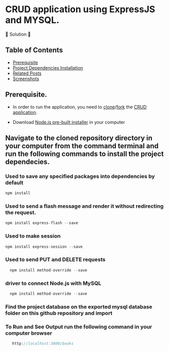 # CRUD application using ExpressJS and MYSQL.

🚧 Solution 🚧
 
## Table of Contents
- [Prerequisite](#prerequisite)
- [Project Dependencies Installation](#libraries)
- [Related Posts](#related-posts)
- [Screenshots](#screenshots)

## Prerequisite.
- In order to run the application, you need to [clone]("link_to_clone)/[fork]("link_to_fork) the [CRUD application](https://github.com/MartinMugambi/-CRUD-application-using-ExpressJS-and-MYSQL.).

- Download [Node.js pre-built installer](https://nodejs.org/en/download/) in your computer

## Navigate to the cloned repository directory in your computer from the command terminal and run the following commands to install the project dependecies.

### Used to save any specified packages into dependencies by default
```js
npm install
```

### Used to send a flash message and render it without redirecting the request.
 ```js
npm install express-flash --save
```

### Used to make  session
 ```js
 npm install express-session --save
```

### Used to send PUT and DELETE requests

```js
  npm install method-override --save
```

### driver to connect Node.js with MySQL

```js
  npm install method-override --save
```

### Find the project database on the exported mysql database folder on this github repository and import 


### To Run and See Output run the following command in your computer browser

```js
   http://localhost:3000/books
```
